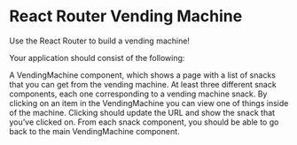 # React Router Vending Machine
Use the React Router to build a vending machine!

Your application should consist of the following:

A VendingMachine component, which shows a page with a list of snacks that you can get from the vending machine.
At least three different snack components, each one corresponding to a vending machine snack.
By clicking on an item in the VendingMachine you can view one of things inside of the machine. Clicking should update the URL and show the snack that you’ve clicked on.
From each snack component, you should be able to go back to the main VendingMachine component.